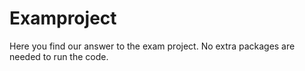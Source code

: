 # Examproject

Here you find our answer to the exam project. No extra packages are needed to run the code.
